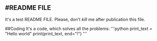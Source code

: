 #**README FILE**
---
It's a test README FILE. Please, don't *kill* me after publication this file.

##Coding
It's a code, which solves all the problems:
'''python
print_text = "Hello world"
print(print_text, end="!")
'''
